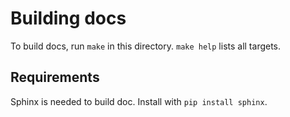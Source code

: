 # Building docs #
To build docs, run `make` in this directory. `make help` lists all targets.

## Requirements ##
Sphinx is needed to build doc. Install with `pip install sphinx`.
